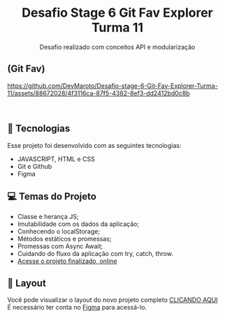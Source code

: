 <h1 align="center">Desafio Stage 6 Git Fav Explorer Turma 11</h1>
<p align="center">Desafio realizado com conceitos API e modularização</p>


## (Git Fav)
https://github.com/DevMaroto/Desafio-stage-6-Git-Fav-Explorer-Turma-11/assets/88672028/4f3116ca-87f5-4382-8ef3-dd2412bd0c8b

<br>







## 🚀 Tecnologias

Esse projeto foi desenvolvido com as seguintes tecnologias:

- JAVASCRIPT, HTML e CSS
- Git e Github
- Figma

## 💻 Temas do Projeto

- Classe e herança JS;
- Imutabilidade com os dados da aplicação;
- Conhecendo o localStorage;
- Métodos estáticos e promessas;
- Promessas com Async Await;
- Cuidando do fluxo da aplicação com try, catch, throw.
- [Acesse o projeto finalizado, online](https://devmaroto.github.io/Desafio-stage-6-Git-Fav-Explorer-Turma-11/)


## 🔖 Layout



Você pode visualizar o layout do novo projeto completo [CLICANDO AQUI](https://www.figma.com/file/JxHwCmyion2xoKMAik0ESC/%5BDesafios-Explorer%5D-SPA-Universe-(Copy)?type=design&node-id=0-1&mode=design&t=v51Or0G4KwbQPZaF-0)
<br>
É necessário ter conta no [Figma](https://figma.com) para acessá-lo.
